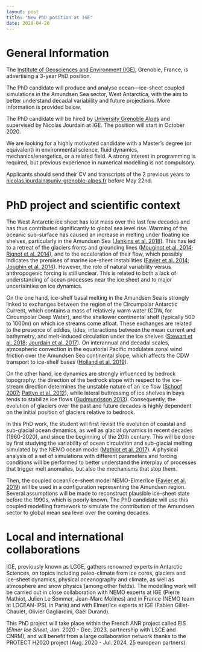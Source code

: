 ```yaml
---
layout: post
title: "New PhD position at IGE"
date: 2020-04-20
---
```


# General Information

The [Institute of Geosciences and Environment (IGE)](http://www.ige-grenoble.fr/?lang=en), Grenoble, France, is advertising a 3-year PhD position.

The PhD candidate will produce and analyse ocean—ice-sheet coupled simulations in the Amundsen Sea sector, West Antarctica, with the aim to better understand decadal variability and future projections. More information is provided below.

The PhD candidate will be hired by [University Grenoble Alpes](https://www.univ-grenoble-alpes.fr/english/) and supervised by Nicolas Jourdain at IGE. The position will start in October 2020. 

We are looking for a highly motivated candidate with a Master’s degree (or equivalent) in environmental science, fluid dynamics, mechanics/energetics, or a related field. A strong interest in programming is required, but previous experience in numerical modelling is not compulsory.

Applicants should send their CV and transcripts of the 2 previous years to <nicolas.jourdain@univ-grenoble-alpes.fr> before May 22nd.

# PhD project and scientific context

The West Antarctic ice sheet has lost mass over the last few decades and has thus contributed significantly to global sea level rise. Warming of the oceanic sub-surface has caused an increase in melting under floating ice shelves, particularly in the Amundsen Sea ([Jenkins et al. 2018](https://www.nature.com/articles/s41561-018-0207-4)). This has led to a retreat of the glaciers fronts and grounding lines ([Mouginot et al. 2014](https://agupubs.onlinelibrary.wiley.com/doi/abs/10.1002/2013GL059069); [Rignot et al. 2014](https://agupubs.onlinelibrary.wiley.com/doi/abs/10.1002/2014gl060140)), and to the acceleration of their flow, which possibly indicates the premises of marine ice-sheet instabilities ([Favier et al. 2014](https://www.nature.com/articles/nclimate2094); [Joughin et al. 2014](https://science.sciencemag.org/content/344/6185/735)). However, the role of natural variability versus anthropogenic forcing is still unclear. This is related to both a lack of understanding of ocean processes near the ice sheet and to major uncertainties on ice dynamics.

On the one hand, ice-shelf basal melting in the Amundsen Sea is strongly linked to exchanges between the region of the Circumpolar Antarctic Current, which contains a mass of relatively warm water (CDW, for Circumpolar Deep Water), and the shallower continental shelf (typically 500 to 1000m) on which ice streams come afloat. These exchanges are related to the presence of eddies, tides, interactions between the mean current and bathymetry, and melt-induced circulation under the ice shelves ([Stewart et al. 2018](https://agupubs.onlinelibrary.wiley.com/doi/abs/10.1002/2017GL075677); [Jourdain et al. 2017](https://agupubs.onlinelibrary.wiley.com/doi/abs/10.1002/2016JC012509)). On interannual and decadal scales, atmospheric convection in the equatorial Pacific modulates zonal wind friction over the Amundsen Sea continental slope, which affects the CDW transport to ice-shelf bases ([Holland et al. 2019](https://www.nature.com/articles/s41561-019-0420-9)).

On the other hand, ice dynamics are strongly influenced by bedrock topography: the direction of the bedrock slope with respect to the ice-stream direction determines the unstable nature of an ice flow ([Schoof 2007](https://doi.org/10.1017/S0022112006003570); [Pattyn et al. 2012](https://www.the-cryosphere.net/6/573/2012/)), while lateral buttressing of ice shelves in bays tends to stabilize ice flows ([Gudmundsson 2013](https://www.the-cryosphere.net/7/647/2013/)). Consequently, the evolution of glaciers over the past and future decades is highly dependent on the initial position of glaciers relative to bedrock.

In this PhD work, the student will first revisit the evolution of coastal and sub-glacial ocean dynamics, as well as glacial dynamics in recent decades (1960-2020), and since the beginning of the 20th century. This will be done by first studying the variability of ocean circulation and sub-glacial melting simulated by the NEMO ocean model ([Mathiot et al. 2017](https://www.geosci-model-dev.net/10/2849/2017/)). A physical analysis of a set of simulations with different parameters and forcing conditions will be performed to better understand the interplay of processes that trigger melt anomalies, but also the mechanisms that stop them.

Then, the coupled ocean/ice-sheet model NEMO-Elmer/Ice ([Favier et al. 2019](https://www.geosci-model-dev.net/12/2255/2019/)) will be used in a configuration representing the Amundsen region. Several assumptions will be made to reconstruct plausible ice-sheet state before the 1990s, which is poorly known. The PhD candidate will use this coupled modelling framework to simulate the contribution of the Amundsen sector to global mean sea level over the coming decades. 

# Local and international collaborations

IGE, previously known as LGGE, gathers renowned experts in Antarctic Sciences, on topics including paleo-climate from ice cores, glaciers and ice-sheet dynamics, physical oceanography and climate, as well as atmosphere and snow physics (among other fields). The modelling work will be carried out in close collaboration with NEMO experts at IGE (Pierre Mathiot, Julien Le Sommer, Jean-Marc Molines) and in France (NEMO team at LOCEAN-IPSL in Paris) and with Elmer/Ice experts at IGE (Fabien Gillet-Chaulet, Olivier Gagliardini, Gaël Durand). 

This PhD project will take place within the French ANR project called EIS (_Elmer Ice Sheet_, Jan. 2020 - Dec. 2023, partnership with LSCE and CNRM), and will benefit from a large collaboration network thanks to the PROTECT H2020 project (Aug. 2020 - Jul. 2024, 25 european partners).

